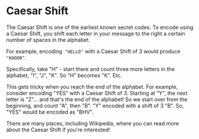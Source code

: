 # Caesar Shift

The Caesar Shift is one of the earliest known secret codes. To encode using a Caesar Shift, you shift each letter in your message to the right a certain number of spaces in the alphabet.

For example, encoding``` "HELLO"``` with a Caesar Shift of 3 would produce ```"KHOOR"```.

Specifically, take "H" - start there and count three more letters in the alphabet, "I", "J", "K". So "H" becomes "K". Etc.


This gets tricky when you reach the end of the alphabet. For example, consider encoding "YES" with a Caesar Shift of 3. Starting at "Y", the next letter is "Z"... and that's the end of the alphabet! So we start over from the beginning, and count "A", then "B". "Y" encoded with a shift of 3 "B". So, "YES" would be encoded as "BHV".

There are many places, including Wikipedia, where you can read more about the Caesar Shift if you're interested!
